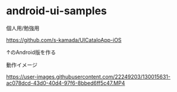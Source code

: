 # android-ui-samples
個人用/勉強用

https://github.com/s-kamada/UICataloApp-iOS

↑のAndroid版を作る

動作イメージ

https://user-images.githubusercontent.com/22249203/130015631-ac078dcd-43d0-40d4-97f6-8bbed6ff5c47.MP4


